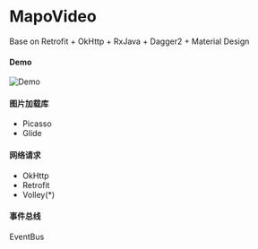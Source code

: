 # MapoVideo

Base on  Retrofit + OkHttp + RxJava + Dagger2 + Material Design

#### Demo
![Demo](/preview.gif)

#### 图片加载库
- Picasso
- Glide

#### 网络请求
- OkHttp
- Retrofit
- Volley(*)

#### 事件总线
EventBus